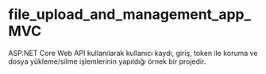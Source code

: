 # file_upload_and_management_app_MVC
ASP.NET Core Web API kullanılarak kullanıcı kaydı, giriş, token ile koruma ve dosya yükleme/silme işlemlerinin yapıldığı örnek bir projedir.

